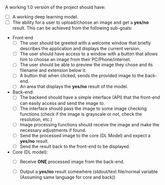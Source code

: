 A working 1.0 version of the project should have:
- [ ] A working deep learning model.
- [ ] The ability for a user to upload/choose an image and get a **yes/no** result. This can be achieved from the following sub-goals:
- Front-end
    - [ ] The user should be greeted with a welcome window that briefly describes the application and displays the current version.
    - [ ] The user should have access to a window with a button that allows him to choose an image from their PC/Phone/internet.
    - [ ] The user should be able to preview the image they chose and its filename and extension below it.
    - [ ] A button that when clicked, sends the provided image to the back-end.
    - [ ] An area that displays the **yes/no** result of the model.

- Back-end: 
    - [ ] The backend should have a simple interface (API) that the front-end can easily access and send the image to.
    - [ ] The interface should pass the image to some image checking functions (check if the image is grayscale or not, check the resolution, etc.)
    - [ ] Image processing functions should receive the image and make the necessary adjustments if found.
    - [ ] Send the processed image to the core (DL Model) and expect a **yes/no** result.
    - [ ] Send the result back to the front-end to be displayed.

- Core (DL model):
    - [ ] Receive **ONE** processed image from the back-end.
    - [ ] Output a **yes/no** result somewhere (stdout/text file/normal variable (Assuming same language for core and back))
    
